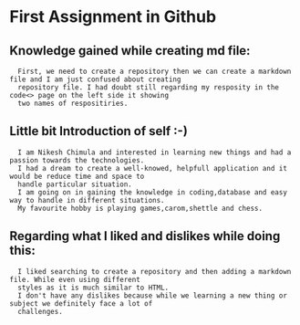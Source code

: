 # First Assignment in Github 

## Knowledge gained while creating md file:
    
      First, we need to create a repository then we can create a markdown file and I am just confused about creating 
      repository file. I had doubt still regarding my resposity in the code<> page on the left side it showing
      two names of respositiries.
      
## Little bit Introduction of self :-)

      I am Nikesh Chimula and interested in learning new things and had a passion towards the technologies.
      I had a dream to create a well-knowed, helpfull application and it would be reduce time and space to 
      handle particular situation.
      I am going on in gaining the knowledge in coding,database and easy way to handle in different situations.
      My favourite hobby is playing games,carom,shettle and chess.
      
## Regarding what I liked and dislikes while doing this: 

      I liked searching to create a repository and then adding a markdown file. While even using different 
      styles as it is much similar to HTML.
      I don't have any dislikes because while we learning a new thing or subject we definitely face a lot of
      challenges. 
      
      
  
      



 

